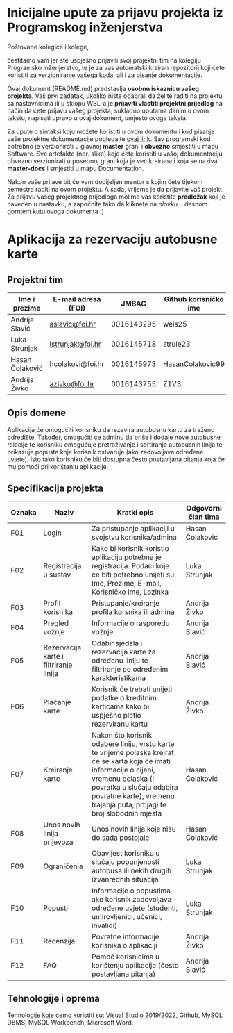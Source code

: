 # Inicijalne upute za prijavu projekta iz Programskog inženjerstva

Poštovane kolegice i kolege, 

čestitamo vam jer ste uspješno prijavili svoj projektni tim na kolegiju Programsko inženjerstvo, te je za vas automatski kreiran repozitorij koji ćete koristiti za verzioniranje vašega koda, ali i za pisanje dokumentacije.

Ovaj dokument (README.md) predstavlja **osobnu iskaznicu vašeg projekta**. Vaš prvi zadatak, ukoliko niste odabrali da želite raditi na projektu sa nastavnicima ili u sklopu WBL-a je **prijaviti vlastiti projektni prijedlog** na način da ćete prijavu vašeg projekta, sukladno uputama danim u ovom tekstu, napisati upravo u ovaj dokument, umjesto ovoga teksta.

Za upute o sintaksi koju možete koristiti u ovom dokumentu i kod pisanje vaše projektne dokumentacije pogledajte [ovaj link](https://guides.github.com/features/mastering-markdown/).
Sav programski kod potrebno je verzionirati u glavnoj **master** grani i **obvezno** smjestiti u mapu Software. Sve artefakte (npr. slike) koje ćete koristiti u vašoj dokumentaciju obvezno verzionirati u posebnoj grani koja je već kreirana i koja se naziva **master-docs** i smjestiti u mapu Documentation.

Nakon vaše prijave bit će vam dodijeljen mentor s kojim ćete tijekom semestra raditi na ovom projektu. A sada, vrijeme je da prijavite vaš projekt. Za prijavu vašeg projektnog prijedloga molimo vas koristite **predložak** koji je naveden u nastavku, a započnite tako da kliknete na *olovku* u desnom gornjem kutu ovoga dokumenta :) 

# Aplikacija za rezervaciju autobusne karte


## Projektni tim

Ime i prezime   | E-mail adresa (FOI) | JMBAG      | Github korisničko ime
------------    | ------------------- | -----      | ---------------------
Andrija Slavić  | aslavic@foi.hr      | 0016143295 |    weis25
Luka Strunjak   | lstrunjak@foi.hr    | 0016145718 |    strule23
Hasan Čolaković | hcolakovi@foi.hr    | 0016145973 |    HasanColakovic99
Andrija Živko   | azivko@foi.hr       | 0016143755 |    Z1V3


## Opis domene
Aplikacija će omogućiti korisniku da rezevira autobusnu kartu za traženo odredište. Također, omogućiti će adminu da briše i dodaje nove autobusne relacije te korisniku omogućuje pretraživanje i sortiranje autobusnih linija te prikazuje popuste koje korisnik ostvaruje (ako zadovoljava određene uvjete). Isto tako korisniku će biti dostupna često postavljana pitanja koja će mu pomoći pri korištenju aplikacije.

## Specifikacija projekta

Oznaka | Naziv | Kratki opis | Odgovorni član tima
------ | ----- | ----------- | -------------------
F01 | Login | Za pristupanje aplikaciji u svojstvu korisnika/admina | Hasan Čolaković
F02 | Registracija u sustav | Kako bi korisnik koristio aplikaciju potrebna je registracija. Podaci koje će biti potrebno unijeti su: Ime, Prezime, E-mail, Korisničko ime, Lozinka | Luka Strunjak
F03 | Profil korisnika | Pristupanje/kreiranje profila korsnika ili admina | Andrija Živko
F04 | Pregled vožnje | Informacije o rasporedu vožnje | Andrija Slavić
F05 | Rezervacija karte i filtriranje linija | Odabir sjedala i rezervacija karte za određenu liniju te filtriranje po određenim karakteristikama | Andrija Slavić
F06 | Plaćanje karte | Korisnik će trebati unijeti podatke o kreditnim karticama kako bi uspješno platio rezerviranu kartu | Andrija Živko
F07 | Kreiranje karte | Nakon što korisnik odabere liniju, vrstu karte te vrijeme polaska kreirat će se karta koja će imati informacije o cijeni, vremenu polaska (i povratka u slučaju odabira povratne karte), vremenu trajanja puta, prtljagi te broj slobodnih mjesta | Hasan Čolaković
F08 | Unos novih linija prijevoza | Unos novih linija koje nisu do sada postojale | Hasan Čolaković
F09 | Ograničenja | Obavijest korisniku u slučaju popunjenosti autobusa ili nekih drugih izvanrednih situacija | Luka Strunjak
F10 | Popusti | Informacije o popustima ako korisnik zadovoljava određene uvjete (studenti, umirovljenici, učenici, invalidi) | Luka Strunjak
F11 | Recenzija | Povratne informacije korisnika o aplikaciji | Andrija Živko
F12 | FAQ | Pomoć korisnicima u korištenju aplikacije (često postavljana pitanja) | Andrija Slavić
## Tehnologije i oprema
Tehnologije koje ćemo koristiti su: Visual Studio 2019/2022, Github, MySQL DBMS, MySQL Workbench, Microsoft Word.
